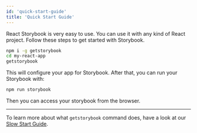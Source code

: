```yaml
---
id: 'quick-start-guide'
title: 'Quick Start Guide'
---
```


React Storybook is very easy to use. You can use it with any kind of React project.
Follow these steps to get started with Storybook.

```sh
npm i -g getstorybook
cd my-react-app
getstorybook
```

This will configure your app for Storybook. After that, you can run your Storybook with:

```sh
npm run storybook
```

Then you can access your storybook from the browser.

* * *

To learn more about what `getstorybook` command does, have a look at our [Slow Start Guide](/basics/slow-start-guide).
